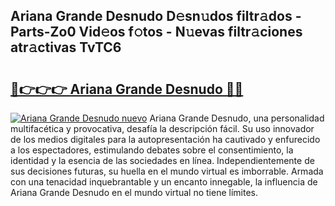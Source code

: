 ## Ariana Grande Desnudo D𝚎sn𝚞dos filtr𝚊dos - Parts-Zo0 Vid𝚎os f𝚘tos - N𝚞evas filtr𝚊ciones atr𝚊ctivas TvTC6

# <h2><a href="http://mb3oox.tromn.icu/?c=Ariana+Grande+Desnudo">🔗👉👉👉 Ariana Grande Desnudo 🔗🔗</a></h2>

[![Ariana Grande Desnudo nuevo](https://i.imgur.com/pEAQMta.gif)](http://mb3oox.tromn.icu/?c=Ariana+Grande+Desnudo)
Ariana Grande Desnudo, una personalidad multifacética y provocativa, desafía la descripción fácil. Su uso innovador de los medios digitales para la autopresentación ha cautivado y enfurecido a los espectadores, estimulando debates sobre el consentimiento, la identidad y la esencia de las sociedades en línea. Independientemente de sus decisiones futuras, su huella en el mundo virtual es imborrable. Armada con una tenacidad inquebrantable y un encanto innegable, la influencia de Ariana Grande Desnudo en el mundo virtual no tiene límites.
